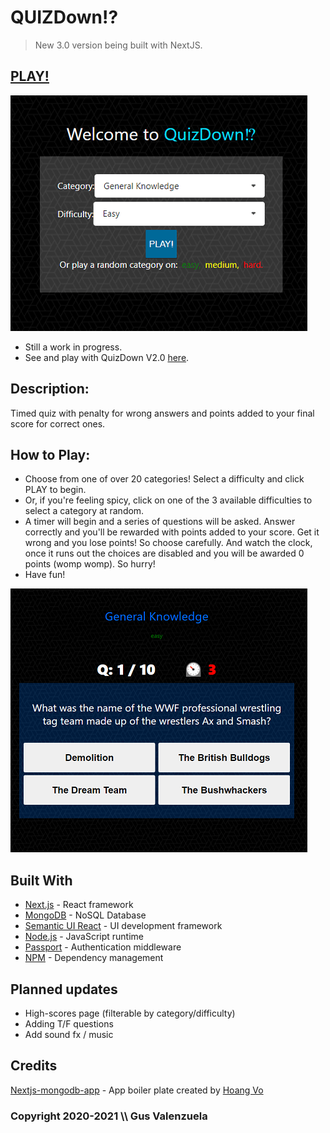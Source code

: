 # QUIZDown⁉

> New 3.0 version being built with NextJS.

## [PLAY!](https://quizdown.vercel.app)

![screenshot](./assets/screenshots/001.png)

- Still a work in progress.
- See and play with QuizDown V2.0 [here](https://quiz-down.herokuapp.com/).

## Description:

Timed quiz with penalty for wrong answers and points added to your final score for correct ones.

## How to Play:

- Choose from one of over 20 categories! Select a difficulty and click PLAY to begin.
- Or, if you're feeling spicy, click on one of the 3 available difficulties to select a category at random.
- A timer will begin and a series of questions will be asked. Answer correctly and you'll be rewarded with points added to your score. Get it wrong and you lose points! So choose carefully. And watch the clock, once it runs out the choices are disabled and you will be awarded 0 points (womp womp). So hurry!
- Have fun!

![screenshot](./assets/screenshots/002.png)

<!-- ## Hi Score List

- A final screen appears at the end of the game where you can enter your initials and save the score. You can also view any previous scores ranked highest-to-lowest for the category and difficulty played. -->

## Built With

- [Next.js](https://nextjs.org/) - React framework
- [MongoDB](https://www.mongodb.com/) - NoSQL Database
- [Semantic UI React](https://react.semantic-ui.com/) - UI development framework
- [Node.js](https://nodejs.org/en/) - JavaScript runtime
- [Passport](http://www.passportjs.org/) - Authentication middleware
- [NPM](https://www.npmjs.com/) - Dependency management

## Planned updates

- High-scores page (filterable by category/difficulty)
- Adding T/F questions
- Add sound fx / music

## Credits

[Nextjs-mongodb-app](https://github.com/hoangvvo/nextjs-mongodb-app) - App boiler plate created by [Hoang Vo](https://hoangvvo.com/)

### Copyright 2020-2021 \\\\ Gus Valenzuela
